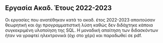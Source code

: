 ## Εργασία Ακαδ. Έτους 2022-2023

Οι εργασίες που ανατέθηκαν κατά το ακαδ. έτος 2022-2023 απαιτούσαν θεωρητική και όχι προγραμματιστική λύση καθώς δεν διδάχτηκε κάποια συγκεκριμένη υλοποίηση της SQL. Η μοναδική απαίτηση των διδασκόντων ήταν να γραφτεί ηλεκτρονικά (όχι στο χέρι) και παραδωθεί σε pdf.
